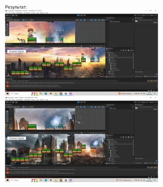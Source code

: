 Результат:
![Перший рівень](https://github.com/inaprel3/First_project/blob/main/OneLevel.png)
![Другий рівень](https://github.com/inaprel3/First_project/blob/main/TwoLevel.png)
